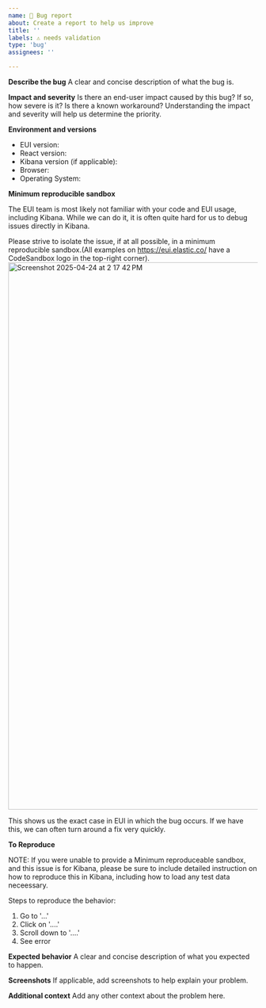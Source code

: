```yaml
---
name: 🐛 Bug report
about: Create a report to help us improve
title: ''
labels: ⚠️ needs validation
type: 'bug'
assignees: ''

---
```


**Describe the bug**
A clear and concise description of what the bug is.

**Impact and severity**
Is there an end-user impact caused by this bug? If so, how severe is it? Is there a known workaround? Understanding the impact and severity will help us determine the priority.

**Environment and versions**
- EUI version:
- React version:
- Kibana version (if applicable):
- Browser:
- Operating System:

**Minimum reproducible sandbox**

The EUI team is most likely not familiar with your code and EUI usage, including Kibana. While we can do it, it is often quite hard for us to debug issues directly in Kibana.

Please strive to isolate the issue, if at all possible, in a minimum reproducible sandbox.(All examples on https://eui.elastic.co/ have a CodeSandbox logo in the top-right corner). 
<img width="1105" alt="Screenshot 2025-04-24 at 2 17 42 PM" src="https://github.com/user-attachments/assets/a339f27f-a9c0-4340-bef5-08b3e4b79441" />

This shows us the exact case in EUI in which the bug occurs. If we have this, we can often turn around a fix very quickly.

**To Reproduce**

NOTE: If you were unable to provide a Minimum reproduceable sandbox, and this issue is for Kibana, please be sure to include detailed instruction on how to reproduce this in Kibana, including how to load any test data neceessary.

Steps to reproduce the behavior:
1. Go to '...'
2. Click on '....'
3. Scroll down to '....'
4. See error

**Expected behavior**
A clear and concise description of what you expected to happen.

**Screenshots**
If applicable, add screenshots to help explain your problem.

**Additional context**
Add any other context about the problem here.
